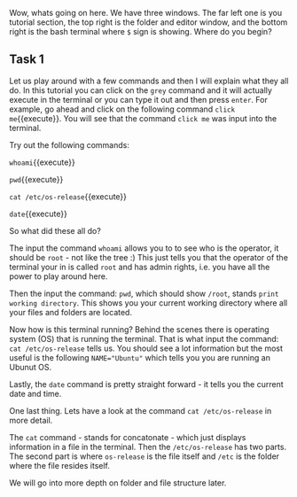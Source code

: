 Wow, whats going on here. We have three windows. The far left one is you tutorial section, the top right is the folder and editor window, and the bottom right is the bash terminal where `$` sign is showing. Where do you begin?

## Task 1
Let us play around with a few commands and then I will explain what they all do.
In this tutorial you can click on the `grey` command and it will actually execute in the terminal or you can type it out and then press `enter`.
For example, go ahead and click on the following command `click me`{{execute}}. You will see that the command `click me` was input into
the terminal.

Try out the following commands:

`whoami`{{execute}}

`pwd`{{execute}}

`cat /etc/os-release`{{execute}}

`date`{{execute}}

So what did these all do?

The input the command `whoami` allows you to to see who is the operator, it should be `root` - not like the tree :)
This just tells you that the operator of the terminal your in is called `root` and has admin rights, i.e. you have all the power to play around here.

Then the input the command: `pwd`, which should show `/root`, stands `print working directory`. This shows you your current working directory where all your files and folders are located.

Now how is this terminal running? Behind the scenes there is operating system (OS) that is running the terminal. That is what input the command: `cat /etc/os-release` tells us. You should see a lot information but the most useful is the following `NAME="Ubuntu"` which tells you you are running an Ubunut OS.

Lastly, the `date` command is pretty straight forward - it tells you the current date and time.

One last thing. Lets have a look at the command `cat /etc/os-release` in more detail.

The `cat` command - stands for concatonate - which just displays information in a file in the terminal. Then the `/etc/os-release` has two parts. The second part is where `os-release` is the file itself and `/etc` is the folder where the file resides itself. 

We will go into more depth on folder and file structure later.


